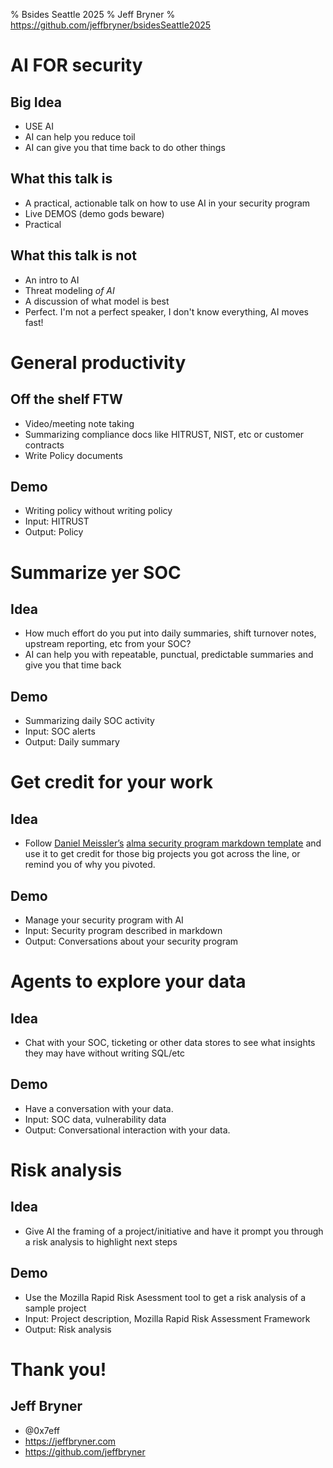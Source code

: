 % Bsides Seattle 2025
% Jeff Bryner
% https://github.com/jeffbryner/bsidesSeattle2025

# AI FOR security

## Big Idea

- USE AI 
- AI can help you reduce toil
- AI can give you that time back to do other things

## What this talk is
- A practical, actionable talk on how to use AI in your security program
- Live DEMOS (demo gods beware)
- Practical

## What this talk is not
- An intro to AI
- Threat modeling *of AI*
- A discussion of what model is best
- Perfect. I'm not a perfect speaker, I don't know everything, AI moves fast!


# General productivity

## Off the shelf FTW

- Video/meeting note taking
- Summarizing compliance docs like HITRUST, NIST, etc or customer contracts
- Write Policy documents

## Demo
- Writing policy without writing policy
- Input: HITRUST
- Output: Policy

# Summarize yer SOC

## Idea 

- How much effort do you put into daily summaries, shift turnover notes, upstream reporting, etc from your SOC? 
- AI can help you with repeatable, punctual, predictable summaries and give you that time back

## Demo
- Summarizing daily SOC activity
- Input: SOC alerts
- Output: Daily summary

# Get credit for your work

## Idea

- Follow [Daniel Meissler’s](https://danielmiessler.com/blog/fabric-origin-story) [alma security program markdown template](https://github.com/danielmiessler/fabric/blob/main/Alma.md) and use it to get credit for those big projects you got across the line, or remind you of why you pivoted.

## Demo
- Manage your security program with AI
- Input: Security program described in markdown
- Output: Conversations about your security program

# Agents to explore your data

## Idea

- Chat with your SOC, ticketing or other data stores to see what insights they may have without writing SQL/etc

## Demo
- Have a conversation with your data.
- Input: SOC data, vulnerability data
- Output: Conversational interaction with your data.

# Risk analysis

## Idea

- Give AI the framing of a project/initiative and have it prompt you through a risk analysis to highlight next steps

## Demo
- Use the Mozilla Rapid Risk Asessment tool to get a risk analysis of a sample project
- Input: Project description, Mozilla Rapid Risk Assessment Framework
- Output: Risk analysis


# Thank you!
## Jeff Bryner
- @0x7eff
- https://jeffbryner.com
- https://github.com/jeffbryner